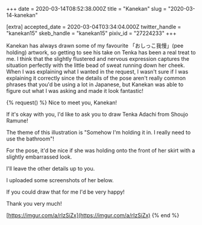 +++
date = 2020-03-14T08:52:38.000Z
title = "Kanekan"
slug = "2020-03-14-kanekan"

[extra]
accepted_date = 2020-03-04T03:34:04.000Z
twitter_handle = "kanekan15"
skeb_handle = "kanekan15"
pixiv_id = "27224233"
+++

Kanekan has always drawn some of my favourite 「おしっこ我慢」(pee holding) artwork, so getting to see his take on Tenka has been a real treat to me. I think that the slightly flustered and nervous expression captures the situation perfectly with the little bead of sweat running down her cheek. When I was explaining what I wanted in the request, I wasn't sure if I was explaining it correctly since the details of the pose aren't really common phrases that you'd be using a lot in Japanese, but Kanekan was able to figure out what I was asking and made it look fantastic!

{% request() %}
Nice to meet you, Kanekan!

If it's okay with you, I'd like to ask you to draw Tenka Adachi from Shoujo Ramune!

The theme of this illustration is "Somehow I'm holding it in. I really need to use the bathroom"!

For the pose, it'd be nice if she was holding onto the front of her skirt with a slightly embarrassed look.

I'll leave the other details up to you.

I uploaded some screenshots of her below.

If you could draw that for me I'd be very happy!

Thank you very much!

[https://imgur.com/a/rIzSiZx](https://imgur.com/a/rIzSiZx)
{% end %}